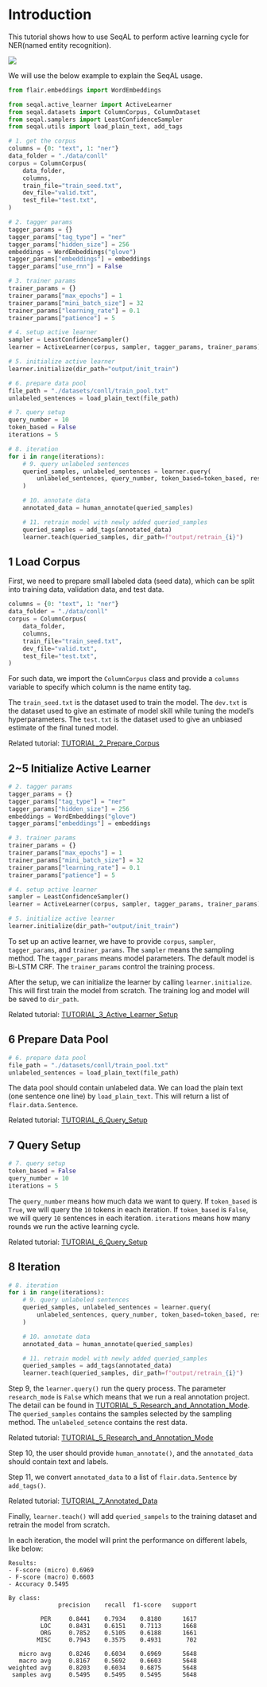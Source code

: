 # Introduction

This tutorial shows how to use SeqAL to perform active learning cycle for NER(named entity recognition).

![](images/al_cycle_v2.png)

We will use the below example to explain the SeqAL usage.

```python
from flair.embeddings import WordEmbeddings

from seqal.active_learner import ActiveLearner
from seqal.datasets import ColumnCorpus, ColumnDataset
from seqal.samplers import LeastConfidenceSampler
from seqal.utils import load_plain_text, add_tags

# 1. get the corpus
columns = {0: "text", 1: "ner"}
data_folder = "./data/conll"
corpus = ColumnCorpus(
    data_folder,
    columns,
    train_file="train_seed.txt",
    dev_file="valid.txt",
    test_file="test.txt",
)

# 2. tagger params
tagger_params = {}
tagger_params["tag_type"] = "ner"
tagger_params["hidden_size"] = 256
embeddings = WordEmbeddings("glove")
tagger_params["embeddings"] = embeddings
tagger_params["use_rnn"] = False

# 3. trainer params
trainer_params = {}
trainer_params["max_epochs"] = 1
trainer_params["mini_batch_size"] = 32
trainer_params["learning_rate"] = 0.1
trainer_params["patience"] = 5

# 4. setup active learner
sampler = LeastConfidenceSampler()
learner = ActiveLearner(corpus, sampler, tagger_params, trainer_params)

# 5. initialize active learner
learner.initialize(dir_path="output/init_train")

# 6. prepare data pool
file_path = "./datasets/conll/train_pool.txt"
unlabeled_sentences = load_plain_text(file_path)

# 7. query setup
query_number = 10
token_based = False
iterations = 5

# 8. iteration
for i in range(iterations):
    # 9. query unlabeled sentences
    queried_samples, unlabeled_sentences = learner.query(
        unlabeled_sentences, query_number, token_based=token_based, research_mode=False
    )

    # 10. annotate data
    annotated_data = human_annotate(queried_samples)

    # 11. retrain model with newly added queried_samples
    queried_samples = add_tags(annotated_data)
    learner.teach(queried_samples, dir_path=f"output/retrain_{i}")
```


## 1 Load Corpus

First, we need to prepare small labeled data (seed data), which can be split into training data, validation data, and test data.

```python
columns = {0: "text", 1: "ner"}
data_folder = "./data/conll"
corpus = ColumnCorpus(
    data_folder,
    columns,
    train_file="train_seed.txt",
    dev_file="valid.txt",
    test_file="test.txt",
)
```

For such data, we import the `ColumnCorpus` class and provide a `columns` variable to specify which column is the name entity tag.

The `train_seed.txt` is the dataset used to train the model. The `dev.txt` is the dataset used to give an estimate of model skill while tuning the model’s hyperparameters. The `test.txt` is the dataset used to give an unbiased estimate of the final tuned model.

Related tutorial: [TUTORIAL_2_Prepare_Corpus](./TUTORIAL_2_Prepare_Corpus.md)


## 2~5 Initialize Active Learner

```python
# 2. tagger params
tagger_params = {}
tagger_params["tag_type"] = "ner"
tagger_params["hidden_size"] = 256
embeddings = WordEmbeddings("glove")
tagger_params["embeddings"] = embeddings

# 3. trainer params
trainer_params = {}
trainer_params["max_epochs"] = 1
trainer_params["mini_batch_size"] = 32
trainer_params["learning_rate"] = 0.1
trainer_params["patience"] = 5

# 4. setup active learner
sampler = LeastConfidenceSampler()
learner = ActiveLearner(corpus, sampler, tagger_params, trainer_params)

# 5. initialize active learner
learner.initialize(dir_path="output/init_train")
```

To set up an active learner, we have to provide `corpus`, `sampler`, `tagger_params`, and `trainer_params`. The `sampler` means the sampling method. The `tagger_params` means model parameters. The default model is Bi-LSTM CRF. The `trainer_params` control the training process.

After the setup, we can initialize the learner by calling `learner.initialize`. This will first train the model from scratch. The training log and model will be saved to `dir_path`.

Related tutorial: [TUTORIAL_3_Active_Learner_Setup](./TUTORIAL_3_Active_Learner_Setup.md)

## 6 Prepare Data Pool

```python
# 6. prepare data pool
file_path = "./datasets/conll/train_pool.txt"
unlabeled_sentences = load_plain_text(file_path)
```

The data pool should contain unlabeled data. We can load the plain text (one sentence one line) by `load_plain_text`. This will return a list of `flair.data.Sentence`.

Related tutorial: [TUTORIAL_6_Query_Setup](./TUTORIAL_6_Query_Setup.md)

## 7 Query Setup

```python
# 7. query setup
token_based = False
query_number = 10
iterations = 5
```

The `query_number` means how much data we want to query. If `token_based` is `True`, we will query the `10` tokens  in each iteration. If `token_based` is `False`, we will query `10` sentences in each iteration. `iterations` means how many rounds we run the active learning cycle.

Related tutorial: [TUTORIAL_6_Query_Setup](./TUTORIAL_6_Query_Setup.md)

## 8 Iteration

```python
# 8. iteration
for i in range(iterations):
    # 9. query unlabeled sentences
    queried_samples, unlabeled_sentences = learner.query(
        unlabeled_sentences, query_number, token_based=token_based, research_mode=False
    )

    # 10. annotate data
    annotated_data = human_annotate(queried_samples)

    # 11. retrain model with newly added queried_samples
    queried_samples = add_tags(annotated_data)
    learner.teach(queried_samples, dir_path=f"output/retrain_{i}")
```

Step 9, the `learner.query()` run the query process. The parameter `research_mode` is `False` which means that we run a real annotation project. The detail can be found in [TUTORIAL_5_Research_and_Annotation_Mode](./TUTORIAL_5_Research_and_Annotation_Mode.md). The `queried_samples` contains the samples selected by the sampling method. The `unlabeled_setence` contains the rest data.

Related tutorial: [TUTORIAL_5_Research_and_Annotation_Mode](./TUTORIAL_5_Research_and_Annotation_Mode.md)

Step 10, the user should provide `human_annotate()`, and the `annotated_data` should contain text and labels.

Step 11, we convert `annotated_data` to a list of `flair.data.Sentence` by `add_tags()`.

Related tutorial: [TUTORIAL_7_Annotated_Data](./TUTORIAL_7_Annotated_Data.md)

Finally, `learner.teach()` will add `queried_sampels` to the training dataset and retrain the model from scratch.

In each iteration, the model will print the performance on different labels, like below:

```
Results:
- F-score (micro) 0.6969
- F-score (macro) 0.6603
- Accuracy 0.5495

By class:
              precision    recall  f1-score   support

         PER     0.8441    0.7934    0.8180      1617
         LOC     0.8431    0.6151    0.7113      1668
         ORG     0.7852    0.5105    0.6188      1661
        MISC     0.7943    0.3575    0.4931       702

   micro avg     0.8246    0.6034    0.6969      5648
   macro avg     0.8167    0.5692    0.6603      5648
weighted avg     0.8203    0.6034    0.6875      5648
 samples avg     0.5495    0.5495    0.5495      5648
```
